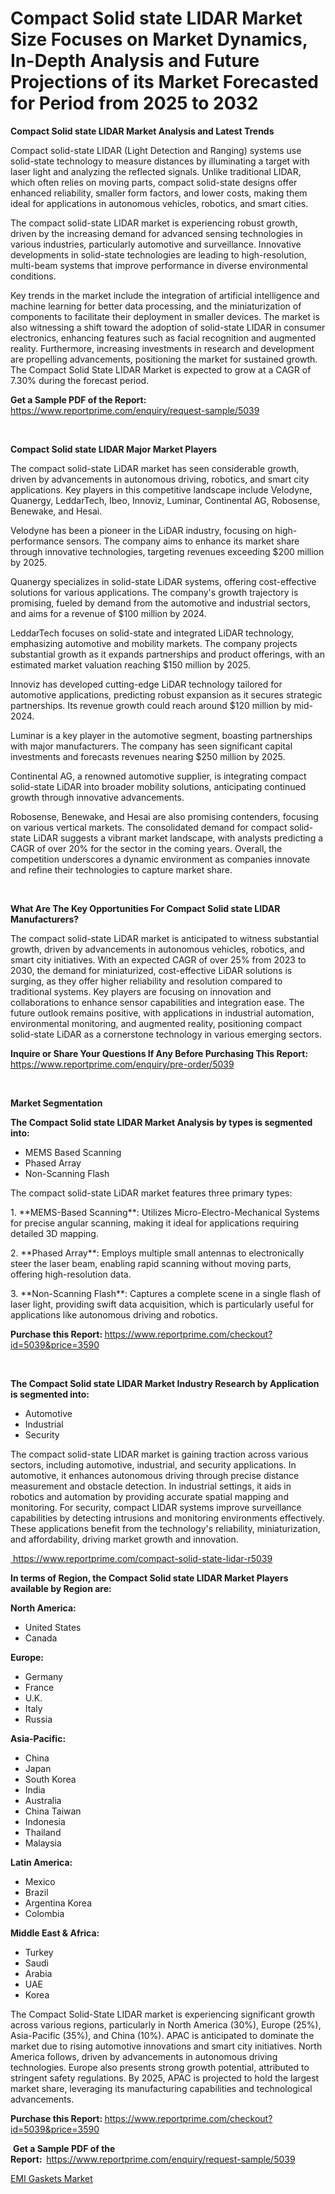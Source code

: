 <p><h1>Compact Solid state LIDAR Market Size Focuses on Market Dynamics, In-Depth Analysis and Future Projections of its Market Forecasted for Period from 2025 to 2032</h1></p><p><strong>Compact Solid state LIDAR Market Analysis and Latest Trends</strong></p>
<p><p>Compact solid-state LIDAR (Light Detection and Ranging) systems use solid-state technology to measure distances by illuminating a target with laser light and analyzing the reflected signals. Unlike traditional LIDAR, which often relies on moving parts, compact solid-state designs offer enhanced reliability, smaller form factors, and lower costs, making them ideal for applications in autonomous vehicles, robotics, and smart cities.</p><p>The compact solid-state LIDAR market is experiencing robust growth, driven by the increasing demand for advanced sensing technologies in various industries, particularly automotive and surveillance. Innovative developments in solid-state technologies are leading to high-resolution, multi-beam systems that improve performance in diverse environmental conditions.</p><p>Key trends in the market include the integration of artificial intelligence and machine learning for better data processing, and the miniaturization of components to facilitate their deployment in smaller devices. The market is also witnessing a shift toward the adoption of solid-state LIDAR in consumer electronics, enhancing features such as facial recognition and augmented reality. Furthermore, increasing investments in research and development are propelling advancements, positioning the market for sustained growth. The Compact Solid State LIDAR Market is expected to grow at a CAGR of 7.30% during the forecast period.</p></p>
<p><strong>Get a Sample PDF of the Report:&nbsp;</strong> <a href="https://www.reportprime.com/enquiry/request-sample/5039?utm_campaign=3223&utm_medium=2&utm_source=Github&utm_content=ia&utm_term=19032025&utm_id=compact-solid-state-lidar">https://www.reportprime.com/enquiry/request-sample/5039</a></p>
<p>&nbsp;</p>
<p><strong>Compact Solid state LIDAR Major Market Players</strong></p>
<p><p>The compact solid-state LiDAR market has seen considerable growth, driven by advancements in autonomous driving, robotics, and smart city applications. Key players in this competitive landscape include Velodyne, Quanergy, LeddarTech, Ibeo, Innoviz, Luminar, Continental AG, Robosense, Benewake, and Hesai.</p><p>Velodyne has been a pioneer in the LiDAR industry, focusing on high-performance sensors. The company aims to enhance its market share through innovative technologies, targeting revenues exceeding $200 million by 2025.</p><p>Quanergy specializes in solid-state LiDAR systems, offering cost-effective solutions for various applications. The company's growth trajectory is promising, fueled by demand from the automotive and industrial sectors, and aims for a revenue of $100 million by 2024.</p><p>LeddarTech focuses on solid-state and integrated LiDAR technology, emphasizing automotive and mobility markets. The company projects substantial growth as it expands partnerships and product offerings, with an estimated market valuation reaching $150 million by 2025.</p><p>Innoviz has developed cutting-edge LiDAR technology tailored for automotive applications, predicting robust expansion as it secures strategic partnerships. Its revenue growth could reach around $120 million by mid-2024.</p><p>Luminar is a key player in the automotive segment, boasting partnerships with major manufacturers. The company has seen significant capital investments and forecasts revenues nearing $250 million by 2025.</p><p>Continental AG, a renowned automotive supplier, is integrating compact solid-state LiDAR into broader mobility solutions, anticipating continued growth through innovative advancements.</p><p>Robosense, Benewake, and Hesai are also promising contenders, focusing on various vertical markets. The consolidated demand for compact solid-state LiDAR suggests a vibrant market landscape, with analysts predicting a CAGR of over 20% for the sector in the coming years. Overall, the competition underscores a dynamic environment as companies innovate and refine their technologies to capture market share.</p></p>
<p>&nbsp;</p>
<p><strong>What Are The Key Opportunities For Compact Solid state LIDAR Manufacturers?</strong></p>
<p><p>The compact solid-state LiDAR market is anticipated to witness substantial growth, driven by advancements in autonomous vehicles, robotics, and smart city initiatives. With an expected CAGR of over 25% from 2023 to 2030, the demand for miniaturized, cost-effective LiDAR solutions is surging, as they offer higher reliability and resolution compared to traditional systems. Key players are focusing on innovation and collaborations to enhance sensor capabilities and integration ease. The future outlook remains positive, with applications in industrial automation, environmental monitoring, and augmented reality, positioning compact solid-state LiDAR as a cornerstone technology in various emerging sectors.</p></p>
<p><strong>Inquire or Share Your Questions If Any Before Purchasing This Report:</strong> <a href="https://www.reportprime.com/enquiry/pre-order/5039?utm_campaign=3223&utm_medium=2&utm_source=Github&utm_content=ia&utm_term=19032025&utm_id=compact-solid-state-lidar">https://www.reportprime.com/enquiry/pre-order/5039</a></p>
<p>&nbsp;</p>
<p><strong>Market Segmentation</strong></p>
<p><strong>The Compact Solid state LIDAR Market Analysis by types is segmented into:</strong></p>
<p><ul><li>MEMS Based Scanning</li><li>Phased Array</li><li>Non-Scanning Flash</li></ul></p>
<p><p>The compact solid-state LiDAR market features three primary types: </p><p>1. **MEMS-Based Scanning**: Utilizes Micro-Electro-Mechanical Systems for precise angular scanning, making it ideal for applications requiring detailed 3D mapping.</p><p>2. **Phased Array**: Employs multiple small antennas to electronically steer the laser beam, enabling rapid scanning without moving parts, offering high-resolution data.</p><p>3. **Non-Scanning Flash**: Captures a complete scene in a single flash of laser light, providing swift data acquisition, which is particularly useful for applications like autonomous driving and robotics.</p></p>
<p><strong>Purchase this Report:&nbsp;</strong><a href="https://www.reportprime.com/checkout?id=5039&price=3590&utm_campaign=3223&utm_medium=2&utm_source=Github&utm_content=ia&utm_term=19032025&utm_id=compact-solid-state-lidar">https://www.reportprime.com/checkout?id=5039&price=3590</a></p>
<p>&nbsp;</p>
<p><strong>The Compact Solid state LIDAR Market Industry Research by Application is segmented into:</strong></p>
<p><ul><li>Automotive</li><li>Industrial</li><li>Security</li></ul></p>
<p><p>The compact solid-state LIDAR market is gaining traction across various sectors, including automotive, industrial, and security applications. In automotive, it enhances autonomous driving through precise distance measurement and obstacle detection. In industrial settings, it aids in robotics and automation by providing accurate spatial mapping and monitoring. For security, compact LIDAR systems improve surveillance capabilities by detecting intrusions and monitoring environments effectively. These applications benefit from the technology's reliability, miniaturization, and affordability, driving market growth and innovation.</p></p>
<p><a href="https://www.reportprime.com/compact-solid-state-lidar-r5039?utm_campaign=3223&utm_medium=2&utm_source=Github&utm_content=ia&utm_term=19032025&utm_id=compact-solid-state-lidar">&nbsp;https://www.reportprime.com/compact-solid-state-lidar-r5039</a></p>
<p><strong>In terms of Region, the Compact Solid state LIDAR Market Players available by Region are:</strong></p>
<p>
    <p> <strong> North America: </strong>
        <ul>
            <li>United States</li>
            <li>Canada</li>
        </ul>
        </p> 
    <p> <strong> Europe: </strong>
        <ul>
            <li>Germany</li>
            <li>France</li>
            <li>U.K.</li>
            <li>Italy</li>
            <li>Russia</li>
        </ul>
        </p> 
    <p> <strong> Asia-Pacific: </strong>
        <ul>
            <li>China</li>
            <li>Japan</li>
            <li>South Korea</li>
            <li>India</li>
            <li>Australia</li>
            <li>China Taiwan</li>
            <li>Indonesia</li>
            <li>Thailand</li>
            <li>Malaysia</li>
        </ul>
        </p> 
    <p> <strong> Latin America: </strong>
        <ul>
            <li>Mexico</li>
            <li>Brazil</li>
            <li>Argentina Korea</li>
            <li>Colombia</li>
        </ul>
        </p> 
    <p> <strong> Middle East & Africa: </strong>
        <ul>
            <li>Turkey</li>
            <li>Saudi</li>
            <li>Arabia</li>
            <li>UAE</li>
            <li>Korea</li>
        </ul>
    </p>
    </p>
<p><p>The Compact Solid-State LIDAR market is experiencing significant growth across various regions, particularly in North America (30%), Europe (25%), Asia-Pacific (35%), and China (10%). APAC is anticipated to dominate the market due to rising automotive innovations and smart city initiatives. North America follows, driven by advancements in autonomous driving technologies. Europe also presents strong growth potential, attributed to stringent safety regulations. By 2025, APAC is projected to hold the largest market share, leveraging its manufacturing capabilities and technological advancements.</p></p>
<p><strong>Purchase this Report: </strong><a href="https://www.reportprime.com/checkout?id=5039&price=3590&utm_campaign=3223&utm_medium=2&utm_source=Github&utm_content=ia&utm_term=19032025&utm_id=compact-solid-state-lidar">https://www.reportprime.com/checkout?id=5039&price=3590</a></p>
<p>&nbsp;<strong>Get a Sample PDF of the Report:&nbsp;&nbsp;</strong><a href="https://www.reportprime.com/enquiry/request-sample/5039?utm_campaign=3223&utm_medium=2&utm_source=Github&utm_content=ia&utm_term=19032025&utm_id=compact-solid-state-lidar">https://www.reportprime.com/enquiry/request-sample/5039</a></p>
<p><strong></strong></p>
<p><p><a href="https://github.com/lefiobakali/Market-Research-Report-List-1/blob/main/emi-gaskets-market.md?utm_campaign=3223&utm_medium=2&utm_source=Github&utm_content=ia&utm_term=19032025&utm_id=compact-solid-state-lidar">EMI Gaskets Market</a></p></p>